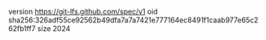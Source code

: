 version https://git-lfs.github.com/spec/v1
oid sha256:326adf55ce92562b49dfa7a7a7421e777164ec8491f1caab977e65c262fb1ff7
size 2024
